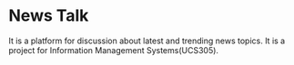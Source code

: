 # News Talk
It is a platform for discussion about latest and trending news topics.
It is a project for Information Management Systems(UCS305).


